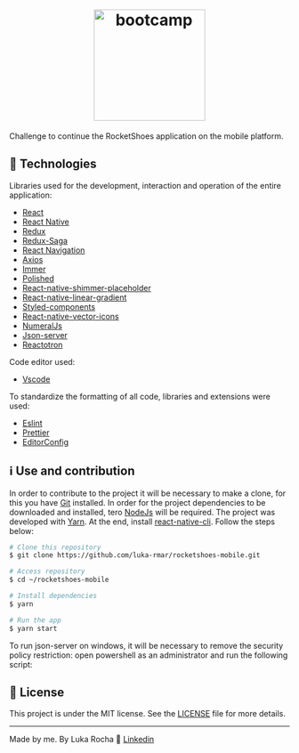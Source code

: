 <h1 align="center">
  <img alt="bootcamp" title="bootcamp" src="https://camo.githubusercontent.com/8c13dc2618dbd7f76d1d574350b98fdee1335ce5/68747470733a2f2f726f636b6574736561742d63646e2e73332d73612d656173742d312e616d617a6f6e6177732e636f6d2f626f6f7463616d702d6865616465722e706e67" width="200px" />
</h1>

<p>Challenge to continue the RocketShoes application on the mobile platform.</p>

## :robot: Technologies

Libraries used for the development, interaction and operation of the entire application:

-  [React](https://pt-br.reactjs.org/)
-  [React Native](https://reactnative.dev/)
-  [Redux](https://redux.js.org/)
-  [Redux-Saga](https://redux-saga.js.org/)
-  [React Navigation](https://reactnavigation.org/)
-  [Axios](https://github.com/axios/axios)
-  [Immer](https://github.com/immerjs/immer)
-  [Polished](https://polished.js.org/)
-  [React-native-shimmer-placeholder](https://github.com/tomzaku/react-native-shimmer-placeholder)
-  [React-native-linear-gradient](https://github.com/react-native-community/react-native-linear-gradient)
-  [Styled-components](https://www.styled-components.com/)
-  [React-native-vector-icons](https://oblador.github.io/react-native-vector-icons/)
-  [NumeralJs](http://numeraljs.com/)
-  [Json-server](https://github.com/typicode/json-server)
-  [Reactotron](https://infinite.red/reactotron)

Code editor used:
-  [Vscode](https://code.visualstudio.com/)

To standardize the formatting of all code, libraries and extensions were used:
-  [Eslint](https://github.com/eslint/eslint)
-  [Prettier](https://prettier.io/)
-  [EditorConfig](https://github.com/editorconfig/)

## :information_source: Use and contribution

In order to contribute to the project it will be necessary to make a clone, for this you have [Git](https://git-scm.com/) installed. In order for the project dependencies to be downloaded and installed, tero [NodeJs](https://nodejs.org/en/) will be required. The project was developed with [Yarn](https://yarnpkg.com/).
At the end, install [react-native-cli](https://github.com/react-native-community/cli/tree/master/packages/global-cli).
Follow the steps below:

```bash
# Clone this repository
$ git clone https://github.com/luka-rmar/rocketshoes-mobile.git

# Access repository
$ cd ~/rocketshoes-mobile

# Install dependencies
$ yarn

# Run the app
$ yarn start
```

To run json-server on windows, it will be necessary to remove the security policy restriction:
open powershell as an administrator and run the following script:

## :memo: License
This project is under the MIT license. See the [LICENSE](LICENSE.md) file for more details.

---

Made by me. By Luka Rocha :wave: [Linkedin](https://www.linkedin.com/in/luka-martins/)
